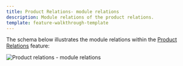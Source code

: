 ```yaml
---
title: Product Relations- module relations
description: Module relations of the product relations.
template: feature-walkthrough-template
---
```


The schema below illustrates the module relations within the [Product Relations](/docs/scos/user/features/product-relations-feature-overview.html) feature:

![Product relations - module relations](https://spryker.s3.eu-central-1.amazonaws.com/docs/Features/Product+Management/Product+Relations/Product+Relations+Feature+Overview/202006.0/product-relations-module-relations.png)
